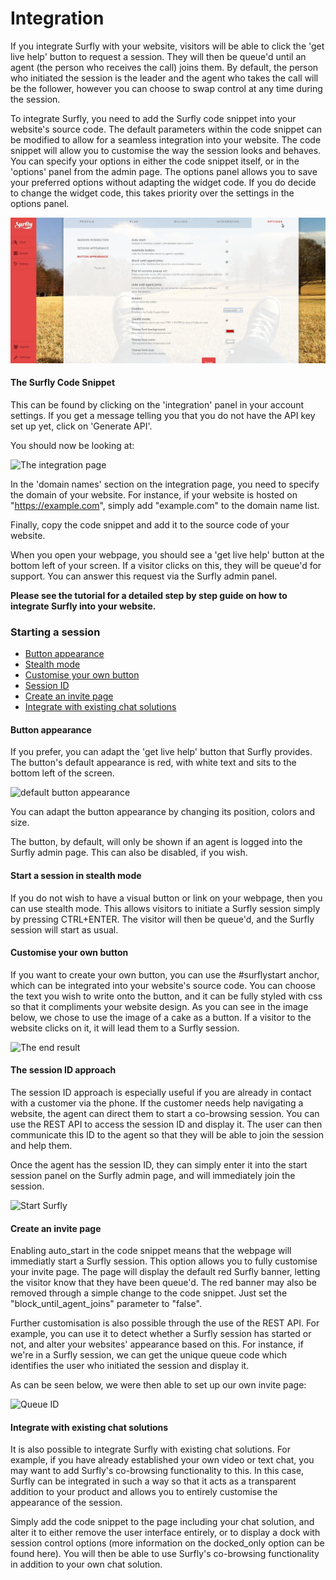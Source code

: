 # Integration

<a name="add_surfly"></a>


If you integrate Surfly with your website, visitors will be able to click the 'get live help' button to request a session. They will then be queue'd until an agent (the person who receives the call) joins them. By default, the person who initiated the session is the leader and the agent who takes the call will be the follower, however you can choose to swap control at any time during the session.

To integrate Surfly, you need to add the Surfly code snippet into your website's source code. The default parameters within the code snippet can be modified to allow for a seamless integration into your website.  The code snippet will allow you to customise the way the session looks and behaves. You can specify your options in either the code snippet itself, or in the 'options' panel from the admin page. The options panel allows you to save your preferred options without adapting the widget code. If you do decide to change the widget code, this takes priority over the settings in the options panel.

![options panel](../images/options-panel.jpg)

#### The Surfly Code Snippet

This can be found by clicking on the 'integration' panel in your account settings.
If you get a message telling you that you do not have the API key set up yet, click on 'Generate API'.

You should now be looking at:

![The integration page](https://raw.github.com/surfly/tutorial/master/screens/snippet_initial_screen.png)

In the 'domain names' section on the integration page, you need to specify the domain of your website. For instance, if your website is hosted on "https://example.com", simply add "example.com" to the domain name list.

Finally, copy the code snippet and add it to the source code of your website.

When you open your webpage, you should see a 'get live help' button at the bottom left of your screen. If a visitor clicks on this, they will be queue'd for support. You can answer this request via the Surfly admin panel.

**Please see the tutorial for a detailed step by step guide on how to integrate Surfly into your website.**

<a name="start_session"></a>
### Starting a session

 - [Button appearance](#button_appearance)
 - [Stealth mode](#stealth_mode)
 - [Customise your own button](#surflystart_anchor)
 - [Session ID](#session_id)
 - [Create an invite page](#auto_start)
 - [Integrate with existing chat solutions](#integrate_chat)

<a name="button_appearance"></a>
#### Button appearance

If you prefer, you can adapt the 'get live help' button that Surfly provides. The button's default appearance is red, with white text and sits to the bottom left of the screen. 

![default button appearance](https://raw.github.com/surfly/tutorial/master/screens/default-button.png)

You can adapt the button appearance by changing its position, colors and size. 

The button, by default, will only be shown if an agent is logged into the Surfly admin page. This can also be disabled, if you wish.

<a name="stealth_mode"></a>
#### Start a session in stealth mode

If you do not wish to have a visual button or link on your webpage, then you can use stealth mode. This allows visitors to initiate a Surfly session simply by pressing CTRL+ENTER.  The visitor will then be queue'd, and the Surfly session will start as usual.

<a name="surflystart_anchor"></a>
#### Customise your own button

If you want to create your own button, you can use the #surflystart anchor, which can be integrated into your website's source code. You can choose the text you wish to write onto the button, and it can be fully styled with css so that it compliments your website design.  As you can see in the image below, we chose to use the image of a cake as a button. If a visitor to the website clicks on it, it will lead them to a Surfly session.

![The end result](https://raw.github.com/surfly/tutorial/master/screens/cake-button.png)

<a name="session_id"></a>
#### The session ID approach

The session ID approach is especially useful if you are already in contact with a customer via the phone. If the customer needs help navigating a website, the agent can direct them to start a co-browsing session. 
You can use the REST API to access the session ID and display it. The user can then communicate this ID to the agent so that they will be able to join the session and help them.

Once the agent has the session ID, they can simply enter it into the start session panel on the Surfly admin page, and will immediately join the session.

![Start Surfly](https://raw.github.com/surfly/tutorial/master/screens/enter_session_id.png)

<a name="auto_start"></a>
#### Create an invite page

Enabling auto_start in the code snippet means that the webpage will immediatly start a Surfly session. This option allows you to fully customise your invite page. The page will display the default red Surfly banner, letting the visitor know that they have been queue'd. 
The red banner may also be removed through a simple change to the code snippet. Just set the "block_until_agent_joins" parameter to "false".

Further customisation is also possible through the use of the REST API. For example, you can use it to detect whether a Surfly session has started or not, and alter your websites' appearance based on this. For instance, if we're in a Surfly session, we can get the unique queue code which identifies the user who initiated the session and display it.

As can be seen below, we were then able to set up our own invite page:

![Queue ID](https://raw.github.com/surfly/tutorial/master/screens/custom-lp.png)


<a name="integrate_chat"></a>
#### Integrate with existing chat solutions

It is also possible to integrate Surfly with existing chat solutions. For example, if you have already established your own video or text chat, you may want to add Surfly's co-browsing functionality to this. In this case, Surfly can be integrated in such a way so that it acts as a transparent addition to your product and allows you to entirely customise the appearance of the session.

Simply add the code snippet to the page including your chat solution, and alter it to either remove the user interface entirely, or to display a dock with session control options (more information on the docked_only option can be found here). You will then be able to use Surfly's co-browsing functionality in addition to your own chat solution.